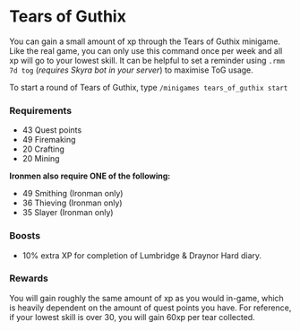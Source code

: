 # Tears of Guthix

You can gain a small amount of xp through the Tears of Guthix minigame. Like the real game, you can only use this command once per week and all xp will go to your lowest skill. It can be helpful to set a reminder using `.rmm 7d tog` (_requires Skyra bot in your server_) to maximise ToG usage.

To start a round of Tears of Guthix, type  `/minigames tears_of_guthix start`&#x20;

### Requirements

* 43 Quest points
* 49 Firemaking
* 20 Crafting
* 20 Mining

**Ironmen also require ONE of the following:**

* 49 Smithing (Ironman only)
* 36 Thieving (Ironman only)
* 35 Slayer (Ironman only)

### Boosts

* 10% extra XP for completion of Lumbridge & Draynor Hard diary.

### Rewards

You will gain roughly the same amount of xp as you would in-game, which is heavily dependent on the amount of quest points you have. For reference, if your lowest skill is over 30, you will gain 60xp per tear collected.
